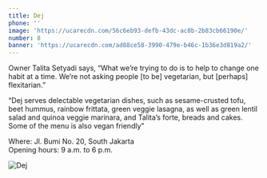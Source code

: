 ```yaml
---
title: Dej
phone: ''
image: 'https://ucarecdn.com/56c6eb93-defb-43dc-ac0b-2b83cb66190e/'
number: 8
banner: 'https://ucarecdn.com/ad88ce58-3990-479e-b46c-1b36e3d819a2/'
---
```

Owner Talita Setyadi says, “What we’re trying to do is to help to change one habit at a time. We’re not asking people \[to be] vegetarian, but \[perhaps] flexitarian.” 

“Dej serves delectable vegetarian dishes, such as sesame-crusted tofu, beet hummus, rainbow frittata, green veggie lasagna, as well as green lentil salad and quinoa veggie marinara, and Talita’s forte, breads and cakes. Some of the menu is also vegan friendly” 

Where: Jl. Bumi No. 20, South Jakarta\
Opening hours: 9 a.m. to 6 p.m.

![Dej](https://ucarecdn.com/82b092f4-d2f1-40a0-8409-df80a0d4a572/ "Dej")
